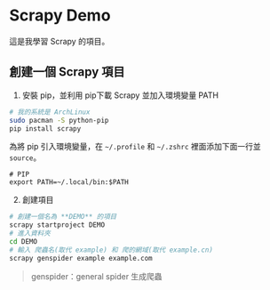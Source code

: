 Scrapy Demo
===

這是我學習 Scrapy 的項目。

## 創建一個 Scrapy 項目

1. 安裝 pip，並利用 pip下載 Scrapy 並加入環境變量 PATH

```zsh
# 我的系統是 ArchLinux
sudo pacman -S python-pip
pip install scrapy
```

為將 pip 引入環境變量，在 `~/.profile` 和 `~/.zshrc` 裡面添加下面一行並 `source`。

```
# PIP
export PATH=~/.local/bin:$PATH
```

2. 創建項目


```bash
# 創建一個名為 **DEMO** 的項目
scrapy startproject DEMO
# 進入資料夾
cd DEMO
# 輸入 爬蟲名(取代 example) 和 爬的網域(取代 example.cn)
scrapy genspider example example.com
```
> genspider：general spider 生成爬蟲
